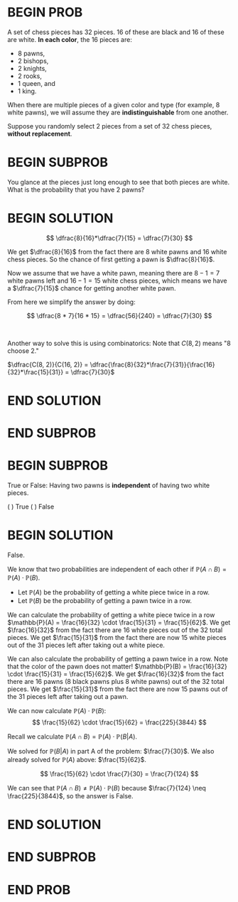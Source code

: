 # BEGIN PROB

A set of chess pieces has $32$ pieces. $16$ of these are black and $16$ of these are white. **In each color**, the $16$ pieces are:

- $8$ pawns,
- $2$ bishops,
- $2$ knights,
- $2$ rooks,
- $1$ queen, and 
- $1$ king.

When there are multiple pieces of a given color and type (for example, $8$ white pawns), we will assume they are **indistinguishable** from one another.

Suppose you randomly select $2$ pieces from a set of $32$ chess pieces, **without replacement**.

# BEGIN SUBPROB

You glance at the pieces just long enough to see that both pieces are white. What is the probability that you have $2$ pawns?

# BEGIN SOLUTION

$$
\dfrac{8}{16}*\dfrac{7}{15} = \dfrac{7}{30}
$$

We get $\dfrac{8}{16}$ from the fact there are $8$ white pawns and $16$ white chess pieces. So the chance of first getting a pawn is $\dfrac{8}{16}$.

Now we assume that we have a white pawn, meaning there are $8-1=7$ white pawns left and $16 - 1 = 15$ white chess pieces, which means we have a $\dfrac{7}{15}$ chance for getting another white pawn.

From here we simplify the answer by doing:

$$
\dfrac{8 * 7}{16 * 15} = \dfrac{56}{240} = \dfrac{7}{30}
$$

<br>

Another way to solve this is using combinatorics: Note that $C(8, 2)$ means "$8$ choose $2$."

$\dfrac{C(8, 2)}{C(16, 2)} = \dfrac{\frac{8}{32}*\frac{7}{31}}{\frac{16}{32}*\frac{15}{31}} = \dfrac{7}{30}$

# END SOLUTION

# END SUBPROB

# BEGIN SUBPROB

True or False: Having two pawns is **independent** of having two white pieces.

( ) True
( ) False

# BEGIN SOLUTION

False.

We know that two probabilities are independent of each other if $\mathbb{P}(A \cap B) = \mathbb{P}(A) \cdot \mathbb{P}(B)$.

- Let $\mathbb{P}(A)$ be the probability of getting a white piece twice in a row.
- Let $\mathbb{P}(B)$ be the probability of getting a pawn twice in a row.

We can calculate the probability of getting a white piece twice in a row $\mathbb{P}(A) = \frac{16}{32} \cdot \frac{15}{31} = \frac{15}{62}$. We get $\frac{16}{32}$ from the fact there are $16$ white pieces out of the $32$ total pieces. We get $\frac{15}{31}$ from the fact there are now $15$ white pieces out of the $31$ pieces left after taking out a white piece.

We can also calculate the probability of getting a pawn twice in a row. Note that the color of the pawn does not matter! $\mathbb{P}(B) = \frac{16}{32} \cdot \frac{15}{31} = \frac{15}{62}$. We get $\frac{16}{32}$ from the fact there are $16$ pawns ($8$ black pawns plus $8$ white pawns) out of the $32$ total pieces. We get $\frac{15}{31}$ from the fact there are now $15$ pawns out of the $31$ pieces left after taking out a pawn.

We can now calculate $\mathbb{P}(A) \cdot \mathbb{P}(B)$:
$$
\frac{15}{62} \cdot \frac{15}{62} = \frac{225}{3844}
$$

Recall we calculate $\mathbb{P}(A \cap B) = \mathbb{P}(A) \cdot \mathbb{P}(B|A)$.

We solved for $\mathbb{P}(B|A)$ in part A of the problem: $\frac{7}{30}$. We also already solved for $\mathbb{P}(A)$ above: $\frac{15}{62}$.

$$
\frac{15}{62} \cdot \frac{7}{30} = \frac{7}{124}
$$

We can see that $\mathbb{P}(A \cap B) \neq \mathbb{P}(A) \cdot \mathbb{P}(B)$ because $\frac{7}{124} \neq \frac{225}{3844}$, so the answer is False.

# END SOLUTION

# END SUBPROB

# END PROB
